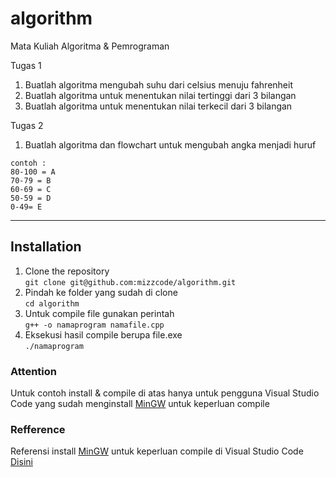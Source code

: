 # algorithm
Mata Kuliah Algoritma & Pemrograman

Tugas 1 
1. Buatlah algoritma mengubah suhu dari celsius menuju fahrenheit
2. Buatlah algoritma untuk menentukan nilai tertinggi dari 3 bilangan
3. Buatlah algoritma untuk menentukan nilai terkecil dari 3 bilangan

Tugas 2
1. Buatlah algoritma dan flowchart untuk mengubah angka menjadi huruf
```
contoh :
80-100 = A
70-79 = B
60-69 = C
50-59 = D
0-49= E
```

<hr>

## Installation
1. Clone the repository <br> ```git clone git@github.com:mizzcode/algorithm.git```
2. Pindah ke folder yang sudah di clone <br> ```cd algorithm```
3. Untuk compile file gunakan perintah <br> ```g++ -o namaprogram namafile.cpp```
4. Eksekusi hasil compile berupa file.exe <br> ```./namaprogram```

### Attention
Untuk contoh install & compile di atas hanya untuk pengguna Visual Studio Code yang sudah menginstall <a href="https://sourceforge.net/projects/mingw-w64/">MinGW</a> untuk keperluan compile

### Refference
Referensi install <a href="https://sourceforge.net/projects/mingw-w64/">MinGW</a> untuk keperluan compile di Visual Studio Code <a href="https://www.youtube.com/watch?v=KYxLEDF6kjs">Disini</a>
